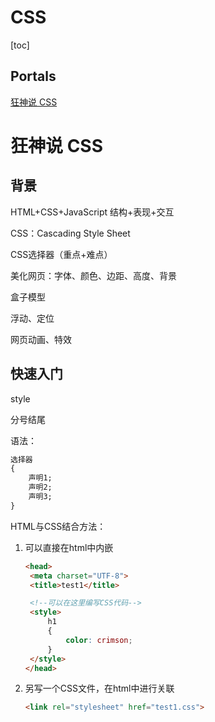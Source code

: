 # CSS

[toc]

## Portals

[狂神说 CSS](https://www.bilibili.com/video/BV1YJ411a7dy)

# 狂神说 CSS

## 背景

HTML+CSS+JavaScript
结构+表现+交互

CSS：Cascading Style Sheet

CSS选择器（重点+难点）

美化网页：字体、颜色、边距、高度、背景

盒子模型

浮动、定位

网页动画、特效

## 快速入门

style

分号结尾

语法：
```html
选择器
{
    声明1;
    声明2;
    声明3;
}
```

HTML与CSS结合方法：
1. 可以直接在html中内嵌
   ```html
   <head>
    <meta charset="UTF-8">
    <title>test1</title>

    <!--可以在这里编写CSS代码-->
    <style>
        h1
        {
            color: crimson;
        }
    </style>
   </head>
   ```
2. 另写一个CSS文件，在html中进行关联
   ```html
   <link rel="stylesheet" href="test1.css">
   ```




